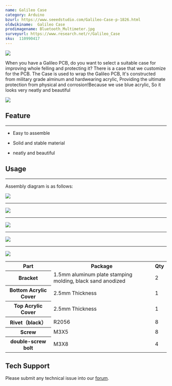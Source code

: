 ```yaml
---
name: Galileo Case
category: Arduino
bzurl: https://www.seeedstudio.com/Galileo-Case-p-1826.html
oldwikiname:  Galileo Case
prodimagename: Bluetooth_Multimeter.jpg
surveyurl: https://www.research.net/r/Galileo_Case
sku:  110990417
---
```


![](https://github.com/SeeedDocument/Galileo_Case/raw/master/img/Galileo_Case07.jpg)

When you have a Galileo PCB, do you want to select a suitable case  for improving whole felling and protecting it?  There is a case that we customize for the PCB.
The Case is used to wrap the Galileo PCB, It's constructed from military grade alminum and hardwearing acrylic, Providing the ultimate protection from physical and corrosion!Because we use blue acrylic, So it looks very neatly and beautiful

[![](https://github.com/SeeedDocument/Seeed-WiKi/raw/master/docs/images/300px-Get_One_Now_Banner-ragular.png)](https://www.seeedstudio.com/Galileo-Case-p-1826.html)

##  Feature
---
*   Easy to assemble

*   Solid and stable material

*   neatly and beautiful

##  Usage
---
Assembly diagram is as follows:

![](https://github.com/SeeedDocument/Galileo_Case/raw/master/img/Galileo_Case_02-1.jpg)

* * *

![](https://github.com/SeeedDocument/Galileo_Case/raw/master/img/Galileo_Case_03.jpg)

* * *

![](https://github.com/SeeedDocument/Galileo_Case/raw/master/img/Galileo_Case_04.jpg)

* * *

![](https://github.com/SeeedDocument/Galileo_Case/raw/master/img/Galileo_Case_05.jpg)

* * *

![](https://github.com/SeeedDocument/Galileo_Case/raw/master/img/Galileo_Case_06.jpg)

<table  cellspacing="0" width="80%">
<tr>
<th scope="col"> Part
</th>
<th scope="col"> Package
</th>
<th scope="col"> Qty
</th></tr>
<tr>
<th scope="row"> Bracket
</th>
<td> 1.5mm aluminum plate stamping molding, black sand anodized
</td>
<td> 2
</td></tr>
<tr>
<th scope="row"> Bottom Acrylic Cover
</th>
<td> 2.5mm Thickness
</td>
<td> 1
</td></tr>
<tr>
<th scope="row">Top Acrylic Cover
</th>
<td> 2.5mm Thickness
</td>
<td> 1
</td></tr>
<tr>
<th scope="row">Rivet（black）
</th>
<td> R2056
</td>
<td> 8
</td></tr>
<tr>
<th scope="row"> Screw
</th>
<td> M3X5
</td>
<td> 8
</td></tr>
<tr>
<th scope="row"> double-screw bolt
</th>
<td> M3X8
</td>
<td> 4
</td></tr></table>

## Tech Support
Please submit any technical issue into our [forum](http://forum.seeedstudio.com/). 